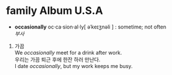 # family Album U.S.A
* __occasionally__ oc·ca·sion·al·ly[ əˈkeɪʒnəli ]  : sometime; not often    
*부사* 
1. 가끔  
We _occasionally_ meet for a drink after work.   
우리는 가끔 퇴근 후에 한잔 하러 만난다.   
I date _occasionally_, but my work keeps me busy.
